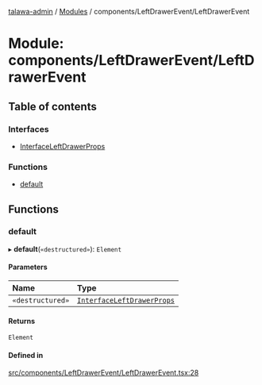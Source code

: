 [talawa-admin](../README.md) / [Modules](../modules.md) / components/LeftDrawerEvent/LeftDrawerEvent

# Module: components/LeftDrawerEvent/LeftDrawerEvent

## Table of contents

### Interfaces

- [InterfaceLeftDrawerProps](../interfaces/components_LeftDrawerEvent_LeftDrawerEvent.InterfaceLeftDrawerProps.md)

### Functions

- [default](components_LeftDrawerEvent_LeftDrawerEvent.md#default)

## Functions

### default

▸ **default**(`«destructured»`): `Element`

#### Parameters

| Name | Type |
| :------ | :------ |
| `«destructured»` | [`InterfaceLeftDrawerProps`](../interfaces/components_LeftDrawerEvent_LeftDrawerEvent.InterfaceLeftDrawerProps.md) |

#### Returns

`Element`

#### Defined in

[src/components/LeftDrawerEvent/LeftDrawerEvent.tsx:28](https://github.com/disha1202/talawa-admin/blob/b5fc6de/src/components/LeftDrawerEvent/LeftDrawerEvent.tsx#L28)
